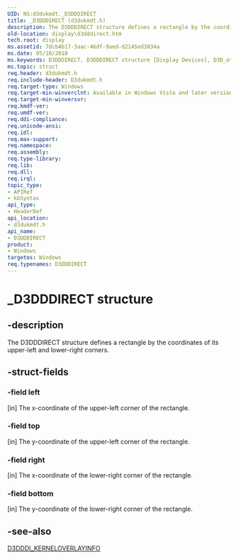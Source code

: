 ```yaml
---
UID: NS:d3dukmdt._D3DDDIRECT
title: _D3DDDIRECT (d3dukmdt.h)
description: The D3DDDIRECT structure defines a rectangle by the coordinates of its upper-left and lower-right corners.
old-location: display\d3dddirect.htm
tech.root: display
ms.assetid: 7dcb4b17-3aac-46df-9aed-d2145ed3034a
ms.date: 05/10/2018
ms.keywords: D3DDDIRECT, D3DDDIRECT structure [Display Devices], D3D_other_Structs_0b4f8354-6a1e-49fa-85aa-681b20e7d072.xml, _D3DDDIRECT, d3dukmdt/D3DDDIRECT, display.d3dddirect
ms.topic: struct
req.header: d3dukmdt.h
req.include-header: D3dukmdt.h
req.target-type: Windows
req.target-min-winverclnt: Available in Windows Vista and later versions of the Windows operating systems.
req.target-min-winversvr: 
req.kmdf-ver: 
req.umdf-ver: 
req.ddi-compliance: 
req.unicode-ansi: 
req.idl: 
req.max-support: 
req.namespace: 
req.assembly: 
req.type-library: 
req.lib: 
req.dll: 
req.irql: 
topic_type:
- APIRef
- kbSyntax
api_type:
- HeaderDef
api_location:
- d3dukmdt.h
api_name:
- D3DDDIRECT
product:
- Windows
targetos: Windows
req.typenames: D3DDDIRECT
---
```


# _D3DDDIRECT structure


## -description


The D3DDDIRECT structure defines a rectangle by the coordinates of its upper-left and lower-right corners.


## -struct-fields




### -field left

[in] The x-coordinate of the upper-left corner of the rectangle.


### -field top

[in] The y-coordinate of the upper-left corner of the rectangle.


### -field right

[in] The x-coordinate of the lower-right corner of the rectangle.


### -field bottom

[in] The y-coordinate of the lower-right corner of the rectangle.


## -see-also




<a href="https://msdn.microsoft.com/library/windows/hardware/ff544577">D3DDDI_KERNELOVERLAYINFO</a>
 

 

